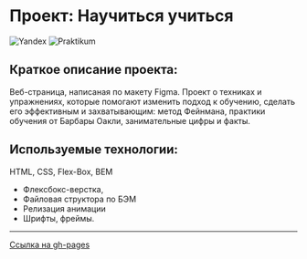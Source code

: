 # Проект: Научиться учиться

![Yandex](https://yastatic.net/q/logoaas/v2/%D0%AF%D0%BD%D0%B4%D0%B5%D0%BA%D1%81.svg?circle=black&color=000&first=white) ![Praktikum](https://yastatic.net/q/logoaas/v2/%D0%9F%D1%80%D0%B0%D0%BA%D1%82%D0%B8%D0%BA%D1%83%D0%BC.svg?color=000)

## Краткое описание проекта:
Веб-страница, написаная по макету Figma.
Проект о техниках и упражнениях, которые помогают изменить подход к обучению, сделать его эффективным и захватывающим: метод Фейнмана, практики обучения от Барбары Оакли, занимательные цифры и факты.

## Используемые технологии:
HTML, CSS, Flex-Box, BEM


* Флексбокс-верстка,
* Файловая структора по БЭМ
* Релизация анимации
* Шрифты, фреймы.

------
[Ссылка на gh-pages](https://gasay-liza.github.io/how-to-learn/)
